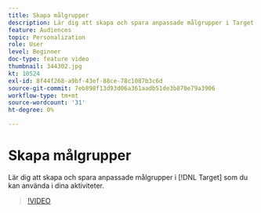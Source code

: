 ```yaml
---
title: Skapa målgrupper
description: Lär dig att skapa och spara anpassade målgrupper i Target som du kan använda i dina aktiviteter.
feature: Audiences
topic: Personalization
role: User
level: Beginner
doc-type: feature video
thumbnail: 344302.jpg
kt: 10524
exl-id: 8f44f268-a9bf-43ef-88ce-78c1087b3c6d
source-git-commit: 7eb898f13d93d06a361aadb51de3b870e79a3906
workflow-type: tm+mt
source-wordcount: '31'
ht-degree: 0%

---
```


# Skapa målgrupper

Lär dig att skapa och spara anpassade målgrupper i [!DNL Target] som du kan använda i dina aktiviteter.

>[!VIDEO](https://video.tv.adobe.com/v/344302/?quality=12&learn=on)
